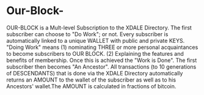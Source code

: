 # Our-Block-

OUR-BLOCK is a Mult-level Subscription to the XDALE Directory. The first subscriber can choose to "Do Work"; or not. Every subscriber is automatically linked to a unique WALLET with public and private KEYS. "Doing Work" means (1) nominating THREE or more personal acquaintances to become subscribers to OUR BLOCK. (2) Explaining the features and benefits of membership. Once this is achieved the "Work is Done". The first subscriber then becomes "An Ancestor". All transactions (to 10 generations of DESCENDANTS) that is done via the XDALE Directory automatically returns an AMOUNT to the wallet of the subscriber as well as to his Ancestors' wallet.The AMOUNT is calculated in fractions of bitcoin. 
